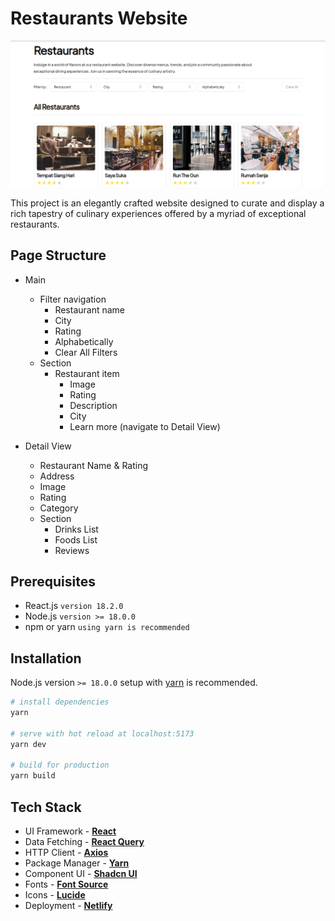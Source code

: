 # Restaurants Website

[![Restaurants Preview](public/restaurant-preview.png)](https://restaurants-beta.netlify.app/)

This project is an elegantly crafted website designed to curate and display a rich tapestry of culinary experiences offered by a myriad of exceptional restaurants.

## Page Structure

- Main

  - Filter navigation
    - Restaurant name
    - City
    - Rating
    - Alphabetically
    - Clear All Filters
  - Section
    - Restaurant item
      - Image
      - Rating
      - Description
      - City
      - Learn more (navigate to Detail View)

- Detail View
  - Restaurant Name & Rating
  - Address
  - Image
  - Rating
  - Category
  - Section
    - Drinks List
    - Foods List
    - Reviews

## Prerequisites

- React.js `version 18.2.0`
- Node.js `version >= 18.0.0`
- npm or yarn `using yarn is recommended`

## Installation

Node.js version `>= 18.0.0` setup with [yarn](https://yarnpkg.com/) is recommended.

```bash
# install dependencies
yarn

# serve with hot reload at localhost:5173
yarn dev

# build for production
yarn build
```

## Tech Stack

- UI Framework - [**React**](https://reactjs.org/)
- Data Fetching - [**React Query**](https://tanstack.com/query/latest/)
- HTTP Client - [**Axios**](https://axios-http.com/)
- Package Manager - [**Yarn**](https://yarnpkg.com/)
- Component UI - [**Shadcn UI**](https://ui.shadcn.com/)
- Fonts - [**Font Source**](https://fontsource.org/)
- Icons - [**Lucide**](https://lucide.dev/)
- Deployment - [**Netlify**](https://www.netlify.com/)
